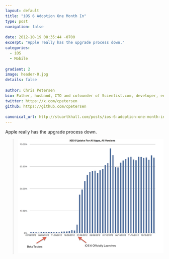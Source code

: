 ```yaml
---
layout: default
title: "iOS 6 Adoption One Month In"
type: post
navigation: false

date: 2012-10-19 08:35:44 -0700
excerpt: "Apple really has the upgrade process down."
categories:
  - iOS
  - Mobile

gradient: 2
image: header-0.jpg
details: false

author: Chris Petersen
bio: Father, husband, CTO and cofounder of Scientist.com, developer, entrepreneur and technologist.
twitter: https://x.com/cpetersen
github: https://github.com/cpetersen

canonical_url: http://stuartkhall.com/posts/ios-6-adoption-one-month-in
---
```



Apple really has the upgrade process down.

 >
 >
 >  ![All Discovr Apps iOS6 Adoption](/assets/import/d87dba28e13515a848ed97fff38bf6d5.png)
 >
 >
